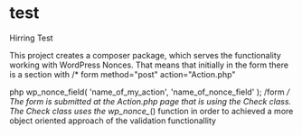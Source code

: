 # test
Hirring Test

This project creates a composer package, which serves the functionality working with WordPress Nonces. 
That means that initially in the form there is a section with
/*
form method="post" action="Action.php"
   <!-- some inputs here ... -->
   php wp_nonce_field( 'name_of_my_action', 'name_of_nonce_field' ); 
/form
*/
The form is submitted at the Action.php page that is using the Check class.
The Check class uses the wp_nonce_*() function
in order to achieved a more object oriented approach of the validation
functionallity
